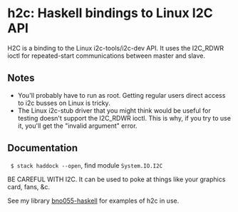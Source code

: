 # h2c: Haskell bindings to Linux I2C API

H2C is a binding to the Linux i2c-tools/i2c-dev API.
It uses the I2C_RDWR ioctl for repeated-start communications between master and slave.

## Notes
 - You'll probably have to run as root. Getting regular users direct access to i2c busses on Linux is tricky.
 - The Linux i2c-stub driver that you might think would be useful for testing doesn't support the I2C_RDWR ioctl.
   This is why, if you try to use it, you'll get the "invalid argument" error.

## Documentation
` $ stack haddock --open`, find module `System.IO.I2C`

BE CAREFUL WITH I2C. It can be used to poke at things like your graphics card, fans, &c.

See my library [bno055-haskell](https://bitbucket.org/fmapE/bno055-haskell) for examples of h2c in use.

